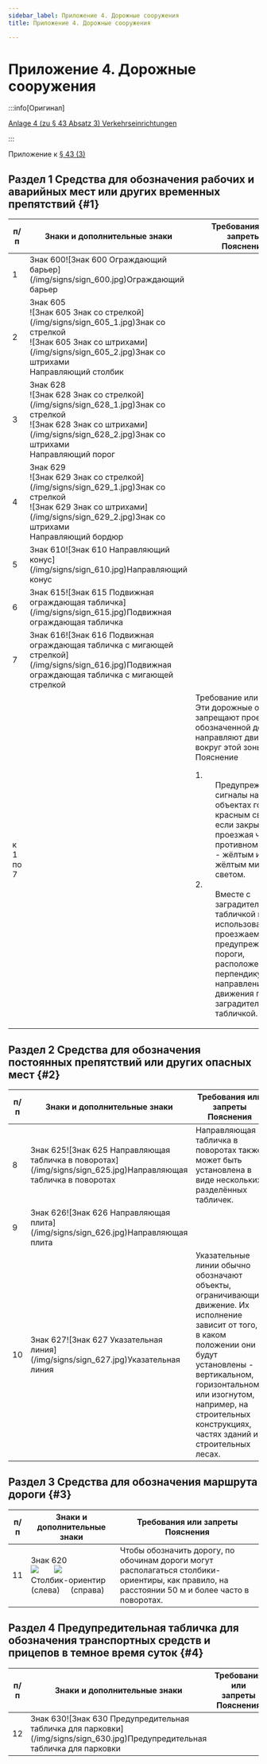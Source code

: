 ```yaml
---
sidebar_label: Приложение 4. Дорожные сооружения
title: Приложение 4. Дорожные сооружения

---
```


<VerifiedTranslationIcon />

# Приложение 4. Дорожные сооружения

:::info[Оригинал]

[Anlage 4 (zu § 43 Absatz 3) Verkehrseinrichtungen](https://www.gesetze-im-internet.de/stvo_2013/anlage_4.html)

:::

Приложение к [§ 43 (3)](/docs/signs-structures/traffic-facilities#3)

## Раздел 1&nbsp;Средства для обозначения рабочих и аварийных мест или других временных препятствий {#1}

<table className="signs-table">
    <thead>
        <tr>
            <th>п/п</th>
            <th>Знаки и дополнительные знаки</th>
            <th>Требования или запреты<br /> Пояснения</th>
        </tr>
    </thead>
    <tbody>
        <tr>
            <td>1</td>
            <td id="sign-600">Знак 600![Знак 600 Ограждающий барьер](/img/signs/sign_600.jpg)Ограждающий барьер</td>
            <td></td>
        </tr>
        <tr>
            <td>2</td>
            <td id="sign-605">
                <span>Знак 605</span>
                <div className="signs-paired">
                    <div>![Знак 605 Знак со стрелкой](/img/signs/sign_605_1.jpg)Знак со стрелкой</div>
                    <div>![Знак 605 Знак со штрихами](/img/signs/sign_605_2.jpg)Знак со штрихами</div>
                </div>
                <span>Направляющий столбик</span>
            </td>
            <td></td>
        </tr>
        <tr>
            <td>3</td>
            <td id="sign-628">
                Знак 628
                <div className="signs-paired">
                    <div>![Знак 628 Знак со стрелкой](/img/signs/sign_628_1.jpg)Знак со стрелкой</div>
                    <div>![Знак 628 Знак со штрихами](/img/signs/sign_628_2.jpg)Знак со штрихами</div>
                </div>
                <span>Направляющий порог</span>
            </td>
            <td></td>
        </tr>
        <tr>
            <td>4</td>
            <td id="sign-629">
                Знак 629
                <div className="signs-paired">
                    <div>![Знак 629 Знак со стрелкой](/img/signs/sign_629_1.jpg)Знак со стрелкой</div>
                    <div>![Знак 629 Знак со штрихами](/img/signs/sign_629_2.jpg)Знак со штрихами</div>
                </div>
                <span>Направляющий бордюр</span>
            </td>
            <td></td>
        </tr>
        <tr>
            <td>5</td>
            <td id="sign-610">Знак 610![Знак 610 Направляющий конус](/img/signs/sign_610.jpg)Направляющий конус</td>
            <td></td>
        </tr>
        <tr>
            <td>6</td>
            <td id="sign-615">Знак 615![Знак 615 Подвижная ограждающая табличка](/img/signs/sign_615.jpg)Подвижная ограждающая табличка</td>
            <td></td>
        </tr>
        <tr>
            <td>7</td>
            <td id="sign-616">Знак 616![Знак 616 Подвижная ограждающая табличка с мигающей стрелкой](/img/signs/sign_616.jpg)Подвижная ограждающая табличка с мигающей стрелкой</td>
            <td></td>
        </tr>
        <tr>
            <td className="section-reference">к 1 по 7</td>
            <td></td>
            <td>
                <span className="subtitle">Требование или запрет</span><br />Эти дорожные объекты запрещают проезд по обозначенной дороге и направляют движение вокруг этой зоны.<br /><span className="subtitle">Пояснение</span>
                <dl>
                    <dt>1.</dt>
                    <dd>
                        <div>Предупреждающие сигналы на этих объектах горят красным светом, если закрыта вся проезжая часть, в противном случае - жёлтым или жёлтым мигающим светом.</div>
                    </dd>
                    <dt>2.</dt>
                    <dd>
                        <div>Вместе с заградительной табличкой могут использоваться проезжаемые предупреждающие пороги, расположенные перпендикулярно направлению движения перед заградительной табличкой.</div>
                    </dd>
                </dl>
            </td>
        </tr>
    </tbody>
</table>

## Раздел 2&nbsp;Средства для обозначения постоянных препятствий или других опасных мест {#2}

<table className="signs-table">
    <thead>
        <tr>
            <th>п/п</th>
            <th>Знаки и дополнительные знаки</th>
            <th>Требования или запреты<br /> Пояснения</th>
        </tr>
    </thead>
    <tbody>
        <tr>
            <td>8</td>
            <td id="sign-625">Знак 625![Знак 625 Направляющая табличка в поворотах](/img/signs/sign_625.jpg)Направляющая табличка в поворотах</td>
            <td>Направляющая табличка в поворотах также может быть установлена в виде нескольких разделённых табличек.</td>
        </tr>
        <tr>
            <td>9</td>
            <td id="sign-626">Знак 626![Знак 626 Направляющая плита](/img/signs/sign_626.jpg)Направляющая плита</td>
            <td></td>
        </tr>
        <tr>
            <td>10</td>
            <td id="sign-627">Знак 627![Знак 627 Указательная линия](/img/signs/sign_627.jpg)Указательная линия</td>
            <td>Указательные линии обычно обозначают объекты, ограничивающие движение. Их исполнение зависит от того, в каком положении они будут установлены - вертикальном, горизонтальном или изогнутом, например, на строительных конструкциях, частях зданий и строительных лесах.</td>
        </tr>
    </tbody>
</table>

## Раздел 3&nbsp;Средства для обозначения маршрута дороги {#3}

<table className="signs-table">
    <thead>
        <tr>
            <th>п/п</th>
            <th>Знаки и дополнительные знаки</th>
            <th>Требования или запреты<br /> Пояснения</th>
        </tr>
    </thead>
    <tbody>
        <tr>
            <td>11</td>
            <td id="sign-620">Знак 620<br /><img
                    src="/img/signs/sign_620_1.jpg" style={{ display: 'inline-block' }} />&nbsp;&nbsp;&nbsp;&nbsp;&nbsp;&nbsp;&nbsp;<img
                    src="/img/signs/sign_620_2.jpg" style={{ display: 'inline-block' }}/><br /> Столбик-ориентир<br />
                (слева)&nbsp;&nbsp;&nbsp;&nbsp;&nbsp;(справа)</td>
            <td>Чтобы обозначить дорогу, по обочинам дороги могут располагаться столбики-ориентиры, как правило, на расстоянии 50 м и более часто в поворотах.</td>
        </tr>
    </tbody>
</table>

## Раздел 4&nbsp;Предупредительная табличка для обозначения транспортных средств и прицепов в темное время суток {#4}
<table className="signs-table">
    <thead>
        <tr>
            <th>п/п</th>
            <th>Знаки и дополнительные знаки</th>
            <th>Требования или запреты<br /> Пояснения</th>
        </tr>
    </thead>
    <tbody>
        <tr>
            <td>12</td>
            <td id="sign-630">Знак 630![Знак 630 Предупредительная табличка для парковки](/img/signs/sign_630.jpg)Предупредительная табличка для парковки</td>
            <td></td>
        </tr>
    </tbody>
</table>